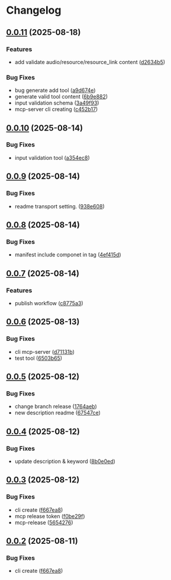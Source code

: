 # Changelog

## [0.0.11](https://github.com/endropie/mcp-setup/compare/v0.0.10...v0.0.11) (2025-08-18)


### Features

* add validate audio/resource/resource_link content ([d2634b5](https://github.com/endropie/mcp-setup/commit/d2634b545d6e8ab80c1c55dadb56930bd4728aac))


### Bug Fixes

* bug generate add tool ([a9d674e](https://github.com/endropie/mcp-setup/commit/a9d674ed83cfc27d54630ba71c818b34d83008ee))
* generate valid tool content ([6b9e882](https://github.com/endropie/mcp-setup/commit/6b9e882f0aa0cd71b47bb3eb6e21b7cf4b51d5ac))
* input validation schema ([3a49f93](https://github.com/endropie/mcp-setup/commit/3a49f934125ad4ed36aa132a05969bef68541a1b))
* mcp-server cli creating ([c452b17](https://github.com/endropie/mcp-setup/commit/c452b176705e22952df4d71f9bf2486fe0a85d3b))

## [0.0.10](https://github.com/endropie/mcp-setup/compare/v0.0.9...v0.0.10) (2025-08-14)


### Bug Fixes

* input validation tool ([a354ec8](https://github.com/endropie/mcp-setup/commit/a354ec8ce0d40b5538ec3b43f36efa35bc4f4c50))

## [0.0.9](https://github.com/endropie/mcp-setup/compare/v0.0.8...v0.0.9) (2025-08-14)


### Bug Fixes

* readme transport setting. ([938e608](https://github.com/endropie/mcp-setup/commit/938e608231c78b94587311c1ebf1316010d59231))

## [0.0.8](https://github.com/endropie/mcp-setup/compare/v0.0.7...v0.0.8) (2025-08-14)


### Bug Fixes

* manifest include componet in tag ([4ef415d](https://github.com/endropie/mcp-setup/commit/4ef415d4693d1bb969e6dec559dde41d08fe3d6c))

## [0.0.7](https://github.com/endropie/mcp-setup/compare/mcp-setup-v0.0.6...mcp-setup-v0.0.7) (2025-08-14)


### Features

* publish workflow ([c8775a3](https://github.com/endropie/mcp-setup/commit/c8775a337649b150daab1780ba7662f8de4a4be6))

## [0.0.6](https://github.com/endropie/mcp-setup/compare/mcp-setup-v0.0.5...mcp-setup-v0.0.6) (2025-08-13)


### Bug Fixes

* cli mcp-server ([d71131b](https://github.com/endropie/mcp-setup/commit/d71131b8f48be47c4fc55be93952153cf7126df9))
* test tool ([6503b65](https://github.com/endropie/mcp-setup/commit/6503b651ed2e0941104f244f1d429696c0f236b1))

## [0.0.5](https://github.com/endropie/mcp-setup/compare/mcp-setup-v0.0.4...mcp-setup-v0.0.5) (2025-08-12)


### Bug Fixes

* change branch release ([1764aeb](https://github.com/endropie/mcp-setup/commit/1764aeb8185f41e8bd1a970746ac3de8ff648c80))
* new description readme ([67547ce](https://github.com/endropie/mcp-setup/commit/67547cee3854b4e92432bdedb631f3791eb7301d))

## [0.0.4](https://github.com/endropie/mcp-setup/compare/mcp-setup-v0.0.3...mcp-setup-v0.0.4) (2025-08-12)


### Bug Fixes

* update description & keyword ([8b0e0ed](https://github.com/endropie/mcp-setup/commit/8b0e0ed45a4ed00228018dbbd1126011ba0cc59f))

## [0.0.3](https://github.com/endropie/mcp-setup/compare/mcp-setup-v0.0.2...mcp-setup-v0.0.3) (2025-08-12)


### Bug Fixes

* cli create ([f667ea8](https://github.com/endropie/mcp-setup/commit/f667ea8de8b33107b570dead7ac663c857fd8de8))
* mcp release  token ([f0be29f](https://github.com/endropie/mcp-setup/commit/f0be29f335af1223b853f38a6532e9e3afb1a4d7))
* mcp-release ([5654276](https://github.com/endropie/mcp-setup/commit/5654276dcbaefd4eafa83b1d9218b30357e4686d))

## [0.0.2](https://github.com/endropie/mcp-setup/compare/mcp-setup-v0.0.1...mcp-setup-v0.0.2) (2025-08-11)


### Bug Fixes

* cli create ([f667ea8](https://github.com/endropie/mcp-setup/commit/f667ea8de8b33107b570dead7ac663c857fd8de8))
